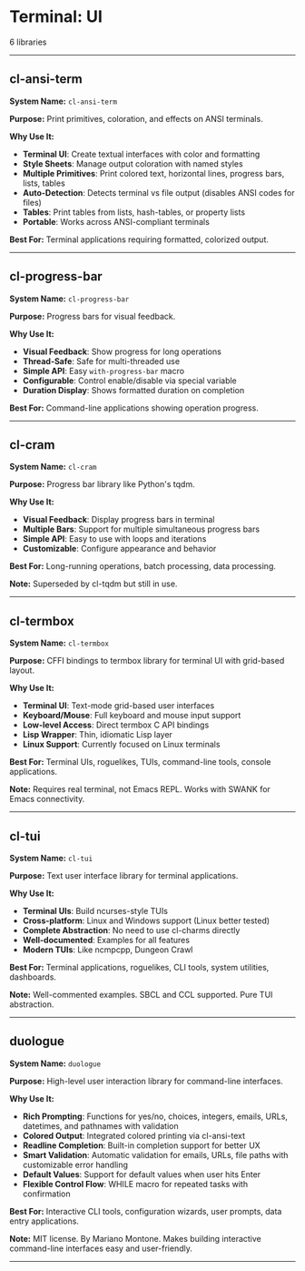 # Terminal: UI

6 libraries

---

## cl-ansi-term

**System Name:** `cl-ansi-term`

**Purpose:** Print primitives, coloration, and effects on ANSI terminals.

**Why Use It:**
- **Terminal UI**: Create textual interfaces with color and formatting
- **Style Sheets**: Manage output coloration with named styles
- **Multiple Primitives**: Print colored text, horizontal lines, progress bars, lists, tables
- **Auto-Detection**: Detects terminal vs file output (disables ANSI codes for files)
- **Tables**: Print tables from lists, hash-tables, or property lists
- **Portable**: Works across ANSI-compliant terminals

**Best For:** Terminal applications requiring formatted, colorized output.

---


## cl-progress-bar

**System Name:** `cl-progress-bar`

**Purpose:** Progress bars for visual feedback.

**Why Use It:**
- **Visual Feedback**: Show progress for long operations
- **Thread-Safe**: Safe for multi-threaded use
- **Simple API**: Easy `with-progress-bar` macro
- **Configurable**: Control enable/disable via special variable
- **Duration Display**: Shows formatted duration on completion

**Best For:** Command-line applications showing operation progress.

---


## cl-cram

**System Name:** `cl-cram`

**Purpose:** Progress bar library like Python's tqdm.

**Why Use It:**
- **Visual Feedback**: Display progress bars in terminal
- **Multiple Bars**: Support for multiple simultaneous progress bars
- **Simple API**: Easy to use with loops and iterations
- **Customizable**: Configure appearance and behavior

**Best For:** Long-running operations, batch processing, data processing.

**Note:** Superseded by cl-tqdm but still in use.

---


## cl-termbox

**System Name:** `cl-termbox`

**Purpose:** CFFI bindings to termbox library for terminal UI with grid-based layout.

**Why Use It:**
- **Terminal UI**: Text-mode grid-based user interfaces
- **Keyboard/Mouse**: Full keyboard and mouse input support
- **Low-level Access**: Direct termbox C API bindings
- **Lisp Wrapper**: Thin, idiomatic Lisp layer
- **Linux Support**: Currently focused on Linux terminals

**Best For:** Terminal UIs, roguelikes, TUIs, command-line tools, console applications.

**Note:** Requires real terminal, not Emacs REPL. Works with SWANK for Emacs connectivity.

---


## cl-tui

**System Name:** `cl-tui`

**Purpose:** Text user interface library for terminal applications.

**Why Use It:**
- **Terminal UIs**: Build ncurses-style TUIs
- **Cross-platform**: Linux and Windows support (Linux better tested)
- **Complete Abstraction**: No need to use cl-charms directly
- **Well-documented**: Examples for all features
- **Modern TUIs**: Like ncmpcpp, Dungeon Crawl

**Best For:** Terminal applications, roguelikes, CLI tools, system utilities, dashboards.

**Note:** Well-commented examples. SBCL and CCL supported. Pure TUI abstraction.

---


## duologue

**System Name:** `duologue`

**Purpose:** High-level user interaction library for command-line interfaces.

**Why Use It:**
- **Rich Prompting**: Functions for yes/no, choices, integers, emails, URLs, datetimes, and pathnames with validation
- **Colored Output**: Integrated colored printing via cl-ansi-text
- **Readline Completion**: Built-in completion support for better UX
- **Smart Validation**: Automatic validation for emails, URLs, file paths with customizable error handling
- **Default Values**: Support for default values when user hits Enter
- **Flexible Control Flow**: WHILE macro for repeated tasks with confirmation

**Best For:** Interactive CLI tools, configuration wizards, user prompts, data entry applications.

**Note:** MIT license. By Mariano Montone. Makes building interactive command-line interfaces easy and user-friendly.

---


